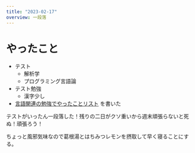 ```yaml
---
title: "2023-02-17"
overview: 一段落
---
```


# やったこと

- テスト
  - 解析学
  - プログラミング言語論
- テスト勉強
  - 漢字少し
- [言語関連の勉強でやったことリスト](https://gist.github.com/lemonadern/cba6c5f31845321c80786a4b0417c759)
  を書いた

テストがいったん一段落した！残りの二日がクソ重いから週末頑張らないと死ぬ！頑張ろう！

ちょっと風邪気味なので葛根湯とはちみつレモンを摂取して早く寝ることにする。
